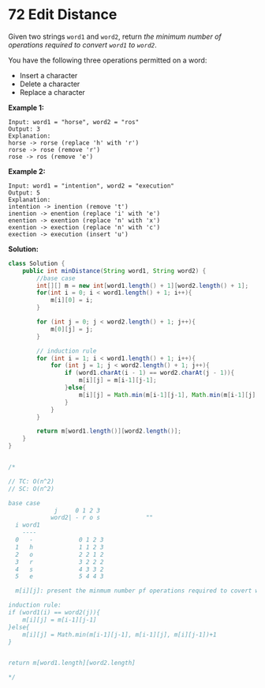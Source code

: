 # 72 Edit Distance

Given two strings `word1` and `word2`, return *the minimum number of operations required to convert `word1` to `word2`*.

You have the following three operations permitted on a word:

- Insert a character
- Delete a character
- Replace a character

 

**Example 1:**

```
Input: word1 = "horse", word2 = "ros"
Output: 3
Explanation: 
horse -> rorse (replace 'h' with 'r')
rorse -> rose (remove 'r')
rose -> ros (remove 'e')
```

**Example 2:**

```
Input: word1 = "intention", word2 = "execution"
Output: 5
Explanation: 
intention -> inention (remove 't')
inention -> enention (replace 'i' with 'e')
enention -> exention (replace 'n' with 'x')
exention -> exection (replace 'n' with 'c')
exection -> execution (insert 'u')
```



**Solution:**

```java
class Solution {
    public int minDistance(String word1, String word2) {
        //base case 
        int[][] m = new int[word1.length() + 1][word2.length() + 1];
        for(int i = 0; i < word1.length() + 1; i++){
            m[i][0] = i;
        }

        for (int j = 0; j < word2.length() + 1; j++){
            m[0][j] = j;
        }

        // induction rule
        for (int i = 1; i < word1.length() + 1; i++){
            for (int j = 1; j < word2.length() + 1; j++){
                if (word1.charAt(i - 1) == word2.charAt(j - 1)){
                    m[i][j] = m[i-1][j-1];
                }else{
                    m[i][j] = Math.min(m[i-1][j-1], Math.min(m[i-1][j], m[i][j-1])) + 1;
                }
            }
        }

        return m[word1.length()][word2.length()];
    }
}


/*

// TC: O(n^2)
// SC: O(n^2)

base case
             j     0 1 2 3
            word2| - r o s             ""
  i word1    
    ----   
  0   -             0 1 2 3
  1   h             1 1 2 3 
  2   o             2 2 1 2
  3   r             3 2 2 2
  4   s             4 3 3 2
  5   e             5 4 4 3

  m[i][j]: present the minmum number pf operations required to covert word1 begin to i and change to the word2 begin to j

induction rule:
if (word1(i) == word2(j)){
    m[i][j] = m[i-1][j-1]
}else{
    m[i][j] = Math.min(m[i-1][j-1], m[i-1][j], m[i][j-1])+1
}


return m[word1.length][word2.length]

*/
```

